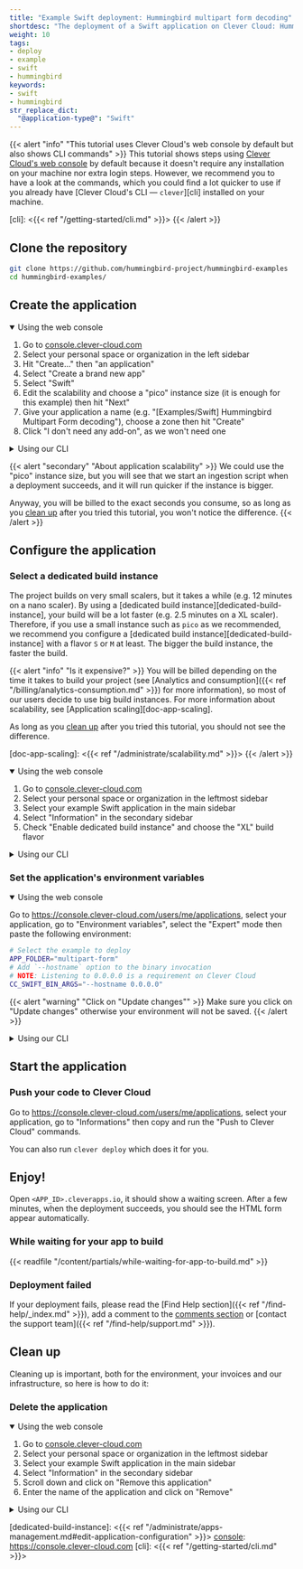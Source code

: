 ```yaml
---
title: "Example Swift deployment: Hummingbird multipart form decoding"
shortdesc: "The deployment of a Swift application on Clever Cloud: Hummingbird's multipart form decoding example"
weight: 10
tags:
- deploy
- example
- swift
- hummingbird
keywords:
- swift
- hummingbird
str_replace_dict:
  "@application-type@": "Swift"
---
```


{{< alert "info" "This tutorial uses Clever Cloud's web console by default but also shows CLI commands" >}}
This tutorial shows steps using [Clever Cloud's web console][console] by default
because it doesn't require any installation on your machine nor extra login steps.
However, we recommend you to have a look at the commands,
which you could find a lot quicker to use
if you already have [Clever Cloud's CLI — `clever`][cli] installed on your machine.

[console]: <https://console.clever-cloud.com>
[cli]: <{{< ref "/getting-started/cli.md" >}}>
{{< /alert >}}

## Clone the repository

```bash
git clone https://github.com/hummingbird-project/hummingbird-examples
cd hummingbird-examples/
```

## Create the application

<details open="true">
<summary>Using the web console</summary>

1. Go to [console.clever-cloud.com][console]
2. Select your personal space or organization in the left sidebar
3. Hit "Create…" then "an application"
4. Select "Create a brand new app"
5. Select "Swift"
6. Edit the scalability and choose a "pico" instance size (it is enough for this example) then hit "Next"
7. Give your application a name (e.g. "\[Examples/Swift\] Hummingbird Multipart Form decoding"),
   choose a zone then hit "Create"
8. Click "I don't need any add-on", as we won't need one

</details>

<details>
<summary>Using our CLI</summary>

{{< readfile "/content/partials/cli-first-time-use.md" >}}

```bash
clever create --type swift '[Examples/Swift] Hummingbird Multipart Form decoding'
clever scale --flavor pico
```

{{< alert "info" "Custom application owner" >}}
If you need your application to be created outside of your personal space,
you can add the `--owner <OWNER_ID>` argument to the `clever create` command
(replacing `<OWNER_ID>` by your unique organization identifier (`orga_…`)).
{{< /alert >}}

Creating an application from the CLI also runs `clever link`,
which creates a `.clever.json` in your repository.

If you are okay with pushing this little config file into the repository, you can run
`git add .clever.json && git commit -m 'Add Clever Cloud configuration file'`.
You can also ignore it from your commits using `echo '.clever.json' >> .gitignore`
and then `git add .gitignore && git commit -m 'Ignore Clever Cloud configuration file'`
if you prefer.

</details>

{{< alert "secondary" "About application scalability" >}}
We could use the "pico" instance size, but you will see that we start an ingestion script
when a deployment succeeds, and it will run quicker if the instance is bigger.

Anyway, you will be billed to the exact seconds you consume,
so as long as you [clean up](#clean-up) after you tried this tutorial,
you won't notice the difference.
{{< /alert >}}

## Configure the application

### Select a dedicated build instance

The project builds on very small scalers, but it takes a while
(e.g. 12 minutes on a nano scaler).
By using a [dedicated build instance][dedicated-build-instance],
your build will be a lot faster (e.g. 2.5 minutes on a XL scaler).
Therefore, if you use a small instance such as `pico` as we recommended,
we recommend you configure a [dedicated build instance][dedicated-build-instance]
with a flavor `S` or `M` at least.
The bigger the build instance, the faster the build.

{{< alert "info" "Is it expensive?" >}}
You will be billed depending on the time it takes to build your project
(see [Analytics and consumption]({{< ref "/billing/analytics-consumption.md" >}}) for more information),
so most of our users decide to use big build instances.
For more information about scalability, see [Application scaling][doc-app-scaling].

As long as you [clean up](#clean-up) after you tried this tutorial, you should not see the difference.

[doc-app-scaling]: <{{< ref "/administrate/scalability.md" >}}>
{{< /alert >}}

<details open="true">
<summary>Using the web console</summary>

1. Go to [console.clever-cloud.com][console]
2. Select your personal space or organization in the leftmost sidebar
3. Select your example Swift application in the main sidebar
4. Select "Information" in the secondary sidebar
5. Check "Enable dedicated build instance" and choose the "XL" build flavor

</details>

<details>
<summary>Using our CLI</summary>

Using our CLI, you only need to run:

```bash
clever scale --build-flavor XL
```

</details>

### Set the application's environment variables

<details open="true">
<summary>Using the web console</summary>

Go to <https://console.clever-cloud.com/users/me/applications>, select your application,
go to "Environment variables", select the "Expert" mode then paste the following environment:

```bash
# Select the example to deploy
APP_FOLDER="multipart-form"
# Add `--hostname` option to the binary invocation
# NOTE: Listening to 0.0.0.0 is a requirement on Clever Cloud
CC_SWIFT_BIN_ARGS="--hostname 0.0.0.0"
```

{{< alert "warning" "Click on \"Update changes\"" >}}
Make sure you click on "Update changes" otherwise your environment will not be saved.
{{< /alert >}}

</details>

<details>
<summary>Using our CLI</summary>

Using our CLI, you only need to run:

```bash
echo 'APP_FOLDER="multipart-form"
CC_SWIFT_BIN_ARGS="--hostname 0.0.0.0"' > .env.clever;
cat .env.clever | clever env import;
```

<details>
<summary>Make sure you ignore <code>.env.clever</code> from git</summary>

`.env.clever` does not contain any sensitive information in this example,
but it is a good practice to ignore it.
If it's not already ignored by more global settings, you can run:

```bash
echo '.env.clever' >> .gitignore
git add .gitignore
git commit -m 'Ignore `.env.clever`'
```

</details>

</details>

## Start the application

### Push your code to Clever Cloud

Go to <https://console.clever-cloud.com/users/me/applications>, select your application,
go to "Informations" then copy and run the "Push to Clever Cloud" commands.

You can also run `clever deploy` which does it for you.

## Enjoy!

Open `<APP_ID>.cleverapps.io`, it should show a waiting screen.
After a few minutes, when the deployment succeeds, you should see the HTML form appear automatically.

### While waiting for your app to build

{{< readfile "/content/partials/while-waiting-for-app-to-build.md" >}}

### Deployment failed

If your deployment fails, please
read the [Find Help section]({{< ref "/find-help/_index.md" >}}),
add a comment to the [comments section](#comments)
or [contact the support team]({{< ref "/find-help/support.md" >}}).

## Clean up

Cleaning up is important, both for the environment, your invoices and our infrastructure,
so here is how to do it:

### Delete the application

<details open="true">
<summary>Using the web console</summary>

1. Go to [console.clever-cloud.com][console]
2. Select your personal space or organization in the leftmost sidebar
3. Select your example Swift application in the main sidebar
4. Select "Information" in the secondary sidebar
5. Scroll down and click on "Remove this application"
6. Enter the name of the application and click on "Remove"

</details>

<details>
<summary>Using our CLI</summary>

To delete the linked application using our [CLI][cli], you only need to run:

```bash
clever delete
```

Then type `y` or add the `-y`/`--yes` option to the command.

</details>

[dedicated-build-instance]: <{{< ref "/administrate/apps-management.md#edit-application-configuration" >}}>
[console]: <https://console.clever-cloud.com>
[cli]: <{{< ref "/getting-started/cli.md" >}}>
